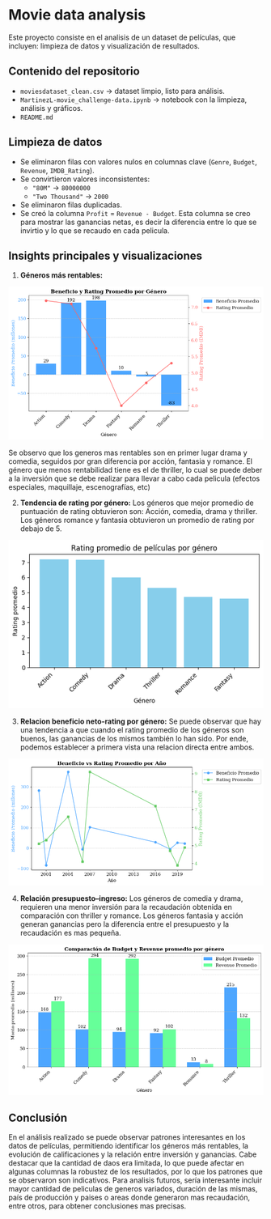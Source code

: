 # Movie data analysis

Este proyecto consiste en el analisis de un dataset de películas, que incluyen: limpieza de datos y visualización de resultados.

## Contenido del repositorio
- `moviesdataset_clean.csv` → dataset limpio, listo para análisis.
- `MartinezL-movie_challenge-data.ipynb` → notebook con la limpieza, análisis y gráficos.
- `README.md`

## Limpieza de datos
- Se eliminaron filas con valores nulos en columnas clave (`Genre`, `Budget`, `Revenue`, `IMDB_Rating`).
- Se convirtieron valores inconsistentes:
  - `"80M"` → `80000000`
  - `"Two Thousand"` → `2000`
- Se eliminaron filas duplicadas.
- Se creó la columna `Profit` = `Revenue - Budget`. Esta columna se creo para mostrar las ganancias netas, es decir la diferencia entre lo que se invirtio y lo que se recaudo en cada pelicula.

## Insights principales y visualizaciones
1. **Géneros más rentables:**
   
![Ganancia y Rating promedio por genero](ganancia_rating_por_genero.png)

Se observo que los generos mas rentables son en primer lugar drama y comedia, seguidos por gran diferencia por acción, fantasia y romance. El género que menos rentabilidad tiene es el de thriller, lo cual se puede deber a la inversión que se debe realizar para llevar a cabo cada pelicula (efectos especiales, maquillaje, escenografías, etc)

2. **Tendencia de rating por género:** Los géneros que mejor promedio de puntuación de rating obtuvieron son: Acción, comedia, drama y thriller. Los géneros romance y fantasia obtuvieron un promedio de rating por debajo de 5.

![Tendencia de rating por géneros](rating_por_genero.png)
   
3. **Relacion beneficio neto-rating por género:** Se puede observar que hay una tendencia a que cuando el rating promedio de los géneros son buenos, las ganancias de los mismos también lo han sido. Por ende, podemos establecer a primera vista una relacion directa entre ambos.

![Evolución de ratings y ganancias por año](evolucion_ganancia_rating_por_anio.png)
   
4. **Relación presupuesto–ingreso:** Los géneros de comedia y drama, requieren una menor inversión para la recaudación obtenida en comparación con thriller y romance. Los géneros fantasia y acción generan ganancias pero la diferencia entre el presupuesto y la recaudación es mas pequeña.

![Relación presupuesto vs recaudación por género](comparacion_inversionvsrecaudacion_por_genero.png)

## Conclusión
En el análisis realizado se puede observar patrones interesantes en los datos de películas, permitiendo identificar los géneros más rentables, la evolución de calificaciones y la relación entre inversión y ganancias.
Cabe destacar que la cantidad de daos era limitada, lo que puede afectar en algunas columnas la robustez de los resultados, por lo que los patrones que se observaron son indicativos.
Para analisis futuros, sería interesante incluir mayor cantidad de peliculas de generos variados, duración de las mismas, país de producción y paises o areas donde generaron mas recaudación, entre otros, para obtener conclusiones mas precisas.
